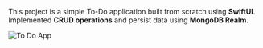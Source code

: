 This project is a simple To-Do application built from scratch using **SwiftUI**.
Implemented **CRUD operations** and persist data using **MongoDB Realm**.

![To Do App](https://github.com/user-attachments/assets/3c4632c3-9fdb-48b3-a197-a38d55d58a50)
